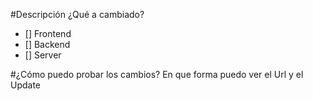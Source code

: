 #Descripción 
¿Qué a cambiado?

- [] Frontend
- [] Backend
- [] Server 

#¿Cómo puedo probar los cambios?
En que forma puedo ver el Url y el Update
